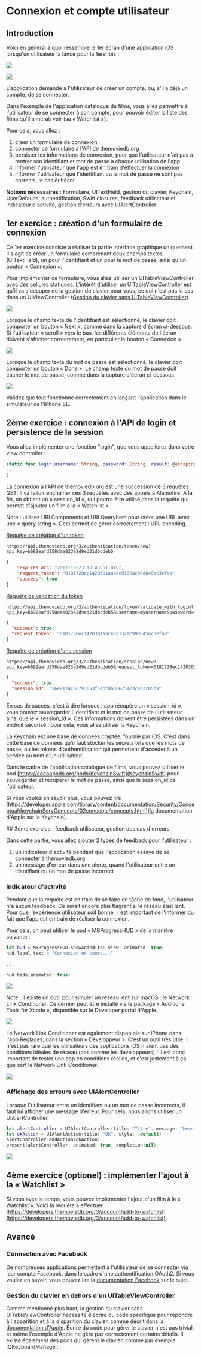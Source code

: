 # Connexion et compte utilisateur

## Introduction

Voici en général à quoi ressemble le 1er écran d'une application iOS lorsqu'un utilisateur la lance pour la 1ère fois :

![](/assets/login-spotify.png)

![](/assets/login-blablacar.png)

L'application demande à l'utilisateur de créer un compte, ou, s'il a déjà un compte, de se connecter.

Dans l'exemple de l'application catalogue de films, vous allez permettre à l'utilisateur de se connecter à son compte, pour pouvoir éditer la liste des films qu'il aimerait voir (sa « Watchlist »).

Pour cela, vous allez :
1. créer un formulaire de connexion
2. connecter ce formulaire à l'API de themoviedb.org
3. persister les informations de connexion, pour que l'utilisateur n'ait pas à rentrer son identifiant et mot de passe à chaque utilisation de l'app
4. informer l'utilisateur que l'app est en train d'effectuer la connexion
5. informer l'utilisateur que l'identifiant ou le mot de passe ne sont pas corrects, le cas échéant

**Notions nécessaires :** Formulaire, UITextField, gestion du clavier, Keychain, UserDefaults, authentification, Swift closures, feedback utilisateur et indicateur d'activité, gestion d'erreurs avec UIAlertController

## 1er exercice : création d'un formulaire de connexion

Ce 1er exercice consiste à réaliser la partie interface graphique uniquement. 
Il s'agit de créer un formulaire comprenant deux champs textes (UITextField), un pour l'identifiant et un pour le mot de passe, ainsi qu'un bouton « Connexion ». 

Pour implémenter ce formulaire, vous allez utiliser un UITableViewController avec des cellules statiques.
L'intérêt d'utiliser un UITableViewController est qu'il va s'occuper de la gestion du clavier pour vous, ce qui n'est pas le cas dans un UIViewController ([Gestion du clavier sans UITableViewController](https://developer.apple.com/library/content/documentation/StringsTextFonts/Conceptual/TextAndWebiPhoneOS/KeyboardManagement/KeyboardManagement.html)).

![](/assets/login.png)

Lorsque le champ texte de l'identifiant est sélectionné, le clavier doit comporter un bouton « Next », comme dans la capture d'écran ci-dessous.
Si l'utilisateur « scroll » vers le bas, les différents éléments de l'écran doivent s'afficher correctement, en particulier le bouton « Connexion ».

![](/assets/login-next.png)

Lorsque le champ texte du mot de passe est sélectionné, le clavier doit comporter un bouton « Done ».
Le champ texte du mot de passe doit cacher le mot de passe, comme dans la capture d'écran ci-dessous.

![](/assets/login-done.png)

Validez que tout fonctionne correctement en lançant l'application dans le simulateur de l'iPhone SE.

## 2ème exercice : connexion à l'API de login et persistence de la session

Vous allez implémenter une fonction "login", que vous appellerez dans votre view controller :

```swift
static func login(username: String, password: String, result: @escaping (Error?) -> Void) {
...
}
```

La connexion à l'API de themoviedb.org est une succession de 3 requêtes GET. Il va falloir enchaîner ces 3 requêtes avec des appels à Alamofire.
A la fin, on obtient un « session_id », qui pourra être utilisé dans la requête qui permet d'ajouter un film à la « Watchlist ».

Note : utilisez URLComponents et URLQueryItem pour créer une URL avec une « query string ». Ceci permet de gérer correctement l'URL encoding.

[Requête de création d'un token](https://developers.themoviedb.org/3/authentication/create-request-token)

```
https://api.themoviedb.org/3/authentication/token/new?api_key=b692eafd258dae823a2d9ed21dbcdeb5
```

```json
{
    "expires_at": "2017-10-23 13:45:51 UTC",
    "request_token": "0181728ec1420301aacecd132ac99d845ac3efaa",
    "success": true
}
```

[Requête de validation du token](https://developers.themoviedb.org/3/authentication/validate-request-token)

```
https://api.themoviedb.org/3/authentication/token/validate_with_login?api_key=b692eafd258dae823a2d9ed21dbcdeb5&username=myusername&password=mypassword&request_token=0181728ec1420301aacecd132ac99d845ac3efaa
```

```json
{
  "success": true,
  "request_token": "0181728ec1420301aacecd132ac99d845ac3efaa"
}
```

[Requête de création d'une session](https://developers.themoviedb.org/3/authentication/create-session)

```
https://api.themoviedb.org/3/authentication/session/new?api_key=b692eafd258dae823a2d9ed21dbcdeb5&request_token=0181728ec1420301aacecd132ac99d845ac3efaa
```

```json
{
  "success": true,
  "session_id": "56e8124c66793653f5abcda02675423ceb3205d9"
}
```

En cas de succès, c'est à dire lorsque l'app récupère un « session_id », vous pouvez sauvegarder l'identifiant et le mot de passe de l'utilisateur, ainsi que le « session_id ».
Ces informations doivent être persistées dans un endroit sécurisé : pour cela, vous allez utiliser la Keychain.

La Keychain est une base de données cryptée, fournie par iOS.
C'est dans cette base de données qu'il faut stocker les secrets tels que les mots de passe, ou les tokens d'authentification qui permettent d'accéder à un service au nom d'un utilisateur.

Dans le cadre de l'application catalogue de films, vous pouvez utiliser le pod [https://cocoapods.org/pods/KeychainSwift](KeychainSwift) pour sauvegarder et récupérer le mot de passe, ainsi que le session_id de l'utilisateur.

Si vous voulez en savoir plus, vous pouvez lire [https://developer.apple.com/library/content/documentation/Security/Conceptual/keychainServConcepts/02concepts/concepts.html](la documentation d'Apple sur la Keychain).

## 3ème exercice : feedback utilisateur, gestion des cas d'erreurs

Dans cette partie, vous allez ajouter 2 types de feedback pour l'utilisateur :
1. un indicateur d'activité pendant que l'application essaye de se connecter à themoviedb.org
2. un message d'erreur dans une alerte, quand l'utilisateur entre un identifiant ou un mot de passe incorrect

### Indicateur d'activité

Pendant que la requête est en train de se faire en tâche de fond, l'utilisateur n'a aucun feedback. Ce serait encore plus flagrant si le réseau était lent.
Pour que l'expérience utilisateur soit bonne, il est important de l'informer du fait que l'app est en train de réaliser la connexion.

Pour cela, on peut utiliser le pod « MBProgressHUD » de la manière suivante :

```swift
let hud = MBProgressHUD.showAdded(to: view, animated: true)
hud.label.text = "Connexion en cours..."

...

hud.hide(animated: true)
```

![](/assets/progress.png)


Note : il existe un outil pour simuler un réseau lent sur macOS : le Network Link Conditioner.
Ce dernier peut être installé via le package « Additional Tools for Xcode », disponible sur le Developer portal d'Apple. 

![](/assets/network-link-conditioner.png)

Le Network Link Conditioner est également disponible sur iPhone dans l'app Réglages, dans la section « Développeur ».
C'est un outil très utile. Il n'est pas rare que les utilisateurs des applications iOS n'aient pas des conditions idéales de réseau (pas comme les développeurs) !
Il est donc important de tester une app en conditions réelles, et c'est justement à ça que sert le Network Link Conditioner.

![](/assets/network-link-conditioner-iphone.png)

### Affichage des erreurs avec UIAlertController

Lorsque l'utilisateur entre un identifiant ou un mot de passe incorrects, il faut lui afficher une message d'erreur.
Pour cela, nous allons utiliser un UIAlertController.

```swift
let alertController = UIAlertController(title: "Titre", message: "Message", preferredStyle: .alert)
let okAction = UIAlertAction(title: "OK", style: .default)
alertController.addAction(okAction)
present(alertController, animated: true, completion:nil)

```

![](/assets/alertcontroller.png)

## 4ème exercice (optionel) : implémenter l'ajout à la « Watchlist »

Si vous avez le temps, vous pouvez implémenter l'ajout d'un film à la « Watchlist ». Voici la requête à effectuer : [https://developers.themoviedb.org/3/account/add-to-watchlist](https://developers.themoviedb.org/3/account/add-to-watchlist).

## Avancé

### Connection avec Facebook

De nombreuses applications permettent à l'utilisateur de se connecter via leur compte Facebook, dans le cadre d'une authentification OAuth2.
Si vous voulez en savoir, vous pouvez lire la [documentation Facebook](https://developers.facebook.com/docs/facebook-login/ios) sur le sujet.

### Gestion du clavier en dehors d'un UITableViewController

Comme mentionné plus haut, la gestion du clavier sans UITableViewController nécessite d'écrire du code spécifique pour répondre à l'apparition et à la disparition du clavier, comme décrit dans la [documentation d'Apple](https://developer.apple.com/library/content/documentation/StringsTextFonts/Conceptual/TextAndWebiPhoneOS/KeyboardManagement/KeyboardManagement.html).
Écrire du code pour gérer le clavier n'est pas trivial, et même l'exemple d'Apple ne gère pas correctement certains détails. Il existe également des pods qui gèrent le clavier, comme par exemple IQKeyboardManager.
